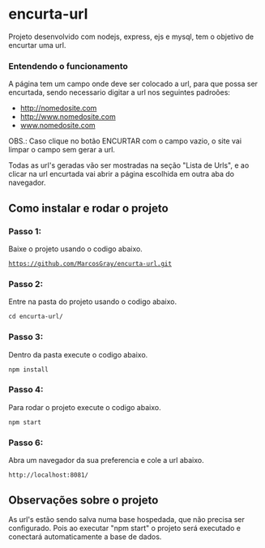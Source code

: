 # encurta-url
Projeto desenvolvido com nodejs, express, ejs e mysql, tem o objetivo de encurtar uma url.

### Entendendo o funcionamento
 
A página tem um campo onde deve ser colocado a url, para que possa ser encurtada, sendo necessario digitar a url nos seguintes padroões:
 - http://nomedosite.com
 - http://www.nomedosite.com
 - www.nomedosite.com

OBS.: Caso clique no botão ENCURTAR com o campo vazio, o site vai limpar o campo sem gerar a url.

Todas as url's geradas vão ser mostradas na seção "Lista de Urls", e ao clicar na url encurtada vai abrir a página escolhida em outra aba do navegador.

## Como instalar e rodar o projeto

### Passo 1:
Baixe o projeto usando o codigo abaixo.

<code>https://github.com/MarcosGray/encurta-url.git</code>

### Passo 2:
Entre na pasta do projeto usando o codigo abaixo.

<code>cd encurta-url/</code>

### Passo 3:
Dentro da pasta execute o codigo abaixo.

<code>npm install</code>

### Passo 4:
Para rodar o projeto execute o codigo abaixo.

<code>npm start</code>

### Passo 6:
Abra um navegador da sua preferencia e cole a url abaixo.

<code>http://localhost:8081/</code>

## Observações sobre o projeto
As url's estão sendo salva numa base hospedada, que não precisa ser configurado. Pois ao executar "npm start" o projeto será executado e conectará automaticamente a base de dados.



